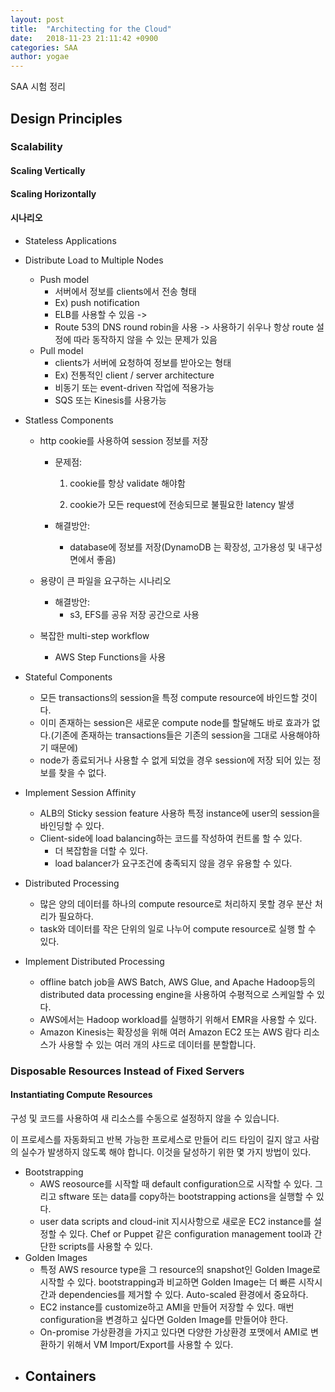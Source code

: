 ```yaml
---
layout: post
title:  "Architecting for the Cloud"
date:   2018-11-23 21:11:42 +0900
categories: SAA
author: yogae
---
```

SAA 시험 정리

## Design Principles

### Scalability

#### Scaling Vertically

#### Scaling Horizontally

#### 시나리오

- Stateless Applications
- Distribute Load to Multiple Nodes
  - Push model
    - 서버에서 정보를 clients에서 전송 형태
    - Ex) push notification
    - ELB를 사용할 수 있음 -> 
    - Route 53의 DNS round robin을 사용 -> 사용하기 쉬우나 항상 route 설정에 따라 동작하지 않을 수 있는 문제가 있음
  - Pull model
    - clients가 서버에 요청하여 정보를 받아오는 형태
    - Ex) 전통적인 client / server architecture
    - 비동기 또는 event-driven 작업에 적용가능
    - SQS 또는 Kinesis를 사용가능

- Statless Components

  - http cookie를 사용하여 session 정보를 저장

    - 문제점: 

      1. cookie를 항상 validate 해야함

      2. cookie가 모든 request에 전송되므로 불필요한 latency 발생

    - 해결방안:

      - database에 정보를 저장(DynamoDB 는 확장성, 고가용성 및 내구성 면에서 좋음)

  - 용량이 큰 파일을 요구하는 시나리오

    - 해결방안:
      - s3, EFS를 공유 저장 공간으로 사용

  - 복잡한 multi-step workflow

    - AWS Step Functions을 사용

- Stateful Components
  - 모든 transactions의 session을 특정 compute resource에 바인드할 것이다.
  - 이미 존재하는 session은 새로운 compute node를 할달해도 바로 효과가 없다.(기존에 존재하는 transactions들은 기존의 session을 그대로 사용해야하기 때문에)
  - node가 종료되거나 사용할 수 없게 되었을 경우 session에 저장 되어 있는 정보를 찾을 수 없다.
- Implement Session Affinity
  - ALB의 Sticky session feature 사용하 특정 instance에 user의 session을 바인딩할 수 있다.
  - Client-side에 load balancing하는 코드를 작성하여 컨트롤 할 수 있다.
    - 더 복잡함을 더할 수 있다.
    - load balancer가 요구조건에 충족되지 않을 경우 유용할 수 있다.

- Distributed Processing
  - 많은 양의 데이터를 하나의 compute resource로 처리하지 못할 경우 분산 처리가 필요하다.
  - task와 데이터를 작은 단위의 일로 나누어 compute resource로 실행 할 수 있다.

- Implement Distributed Processing
  - offline batch job을 AWS Batch, AWS Glue, and Apache Hadoop등의 distributed data processing engine을 사용하여 수평적으로 스케일할 수 있다.
  - AWS에서는 Hadoop workload를 실행하기 위해서 EMR을 사용할 수 있다.
  - Amazon Kinesis는 확장성을 위해 여러 Amazon EC2 또는 AWS 람다 리소스가 사용할 수 있는 여러 개의 샤드로 데이터를 분할합니다.

### Disposable Resources Instead of Fixed Servers

#### Instantiating Compute Resources

구성 및 코드를 사용하여 새 리소스를 수동으로 설정하지 않을 수 있습니다. 

이 프로세스를 자동화되고 반복 가능한 프로세스로 만들어 리드 타임이 길지 않고 사람의 실수가 발생하지 않도록 해야 합니다. 이것을 달성하기 위한 몇 가지 방법이 있다.

- Bootstrapping
  - AWS reosource를 시작할 때 default configuration으로 시작할 수 있다. 그리고 sftware 또는 data를 copy하는 bootstrapping actions을 실행할 수 있다.
  - user data scripts and cloud-init 지시사항으로 새로운 EC2 instance를 설정할 수 있다. Chef or Puppet 같은 configuration management tool과 간단한 scripts를 사용할 수 있다.
- Golden Images
  - 특정 AWS resource type을 그 resource의 snapshot인 Golden Image로 시작할 수 있다. bootstrapping과 비교하면 Golden Image는 더 빠른 시작시간과 dependencies를 제거할 수 있다. Auto-scaled 환경에서 중요하다.
  - EC2 instance를 customize하고 AMI을 만들어 저장할 수 있다. 매번 configuration을 변경하고 싶다면 Golden Image를 만들어야 한다.
  - On-promise 가상환경을 가지고 있다면 다양한 가상환경 포맷에서 AMI로 변환하기 위해서 VM Import/Export를 사용할 수 있다.
- Containers
  - 